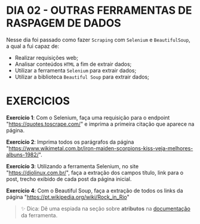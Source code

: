 # DIA 02 - OUTRAS FERRAMENTAS DE RASPAGEM DE DADOS

Nesse dia foi passado como fazer `Scraping` com `Selenium` e `BeautifulSoup`, a qual a fui capaz de:

- Realizar requisições web;
- Analisar conteúdos `HTML` a fim de extrair dados;
- Utilizar a ferramenta `Selenium` para extrair dados;
- Utilizar a biblioteca `Beautiful Soup` para extrair dados;

# EXERCICIOS

**Exercício 1**:
Com o Selenium, faça uma requisição para o endpoint "https://quotes.toscrape.com/" e imprima a primeira citação que aparece na página.

**Exercício 2**:
Imprima todos os parágrafos da página "https://www.wikimetal.com.br/iron-maiden-scorpions-kiss-veja-melhores-albuns-1982/".

**Exercício 3**:
Utilizando a ferramenta Selenium, no site "https://diolinux.com.br/", faça a extração dos campos título, link para o post, trecho exibido de cada post da página inicial.

**Exercício 4**:
Com o Beautiful Soup, faça a extração de todos os links da página "https://pt.wikipedia.org/wiki/Rock_in_Rio"

> ✨ Dica: Dê uma espiada na seção sobre **atributos** na [documentação](https://www.crummy.com/software/BeautifulSoup/bs4/doc.ptbr/#atributos) da ferramenta.